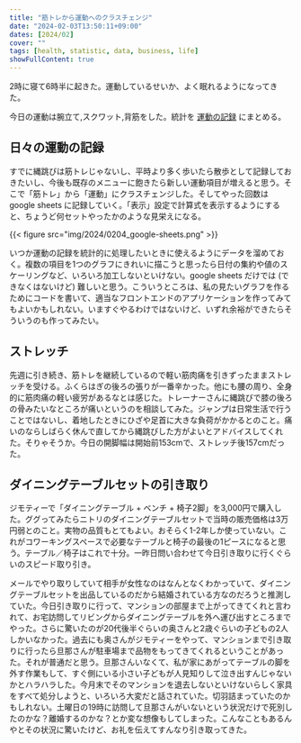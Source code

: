 ```yaml
---
title: "筋トレから運動へのクラスチェンジ"
date: "2024-02-03T13:50:11+09:00"
dates: [2024/02]
cover: ""
tags: [health, statistic, data, business, life]
showFullContent: true
---
```


2時に寝て6時半に起きた。運動しているせいか、よく眠れるようになってきた。

今日の運動は腕立て,スクワット,背筋をした。統計を [運動の記録](https://docs.google.com/spreadsheets/d/1bg85QtM-LciUgey8I79uI7vW2PEwsP6TVdeIRVkACBg/edit?usp=sharing) にまとめる。

## 日々の運動の記録

すでに縄跳びは筋トレじゃないし、平時より多く歩いたら散歩として記録しておきたいし、今後も既存のメニューに飽きたら新しい運動項目が増えると思う。そこで「筋トレ」から「運動」にクラスチェンジした。そしてやった回数は google sheets に記録していく。「表示」設定で計算式を表示するようにすると、ちょうど何セットやったかのような見栄えになる。

{{< figure src="img/2024/0204_google-sheets.png" >}}

いつか運動の記録を統計的に処理したいときに使えるようにデータを溜めておく。複数の項目を1つのグラフにきれいに描こうと思ったら日付の集約や値のスケーリングなど、いろいろ加工しないといけない。google sheets だけでは (できなくはないけど) 難しいと思う。こういうところは、私の見たいグラフを作るためにコードを書いて、適当なフロントエンドのアプリケーションを作ってみてもよいかもしれない。いますぐやるわけではないけど、いずれ余裕ができたらそういうのも作ってみたい。

## ストレッチ

先週に引き続き、筋トレを継続しているので軽い筋肉痛を引きずったままストレッチを受ける。ふくらはぎの後ろの張りが一番辛かった。他にも腰の周り、全身的に筋肉痛の軽い疲労があるなとは感じた。トレーナーさんに縄跳びで膝の後ろの骨みたいなところが痛いというのを相談してみた。ジャンプは日常生活で行うことではないし、着地したときにひざや足首に大きな負荷がかかるとのこと。痛いのならしばらく休んで直してから縄跳びした方がよいとアドバイスしてくれた。そりゃそうか。今日の開脚幅は開始前153cmで、ストレッチ後157cmだった。

## ダイニングテーブルセットの引き取り

ジモティーで「ダイニングテーブル + ベンチ + 椅子2脚」を3,000円で購入した。ググってみたらニトリのダイニングテーブルセットで当時の販売価格は3万円弱とのこと。実物の品質もとてもよい。おそらく1-2年しか使っていない。これがコワーキングスペースで必要なテーブルと椅子の最後の1ピースになると思う。テーブル／椅子はこれで十分。一昨日問い合わせて今日引き取りに行くぐらいのスピード取り引き。

メールでやり取りしていて相手が女性なのはなんとなくわかっていて、ダイニングテーブルセットを出品しているのだから結婚されている方なのだろうと推測していた。今日引き取りに行って、マンションの部屋まで上がってきてくれと言われて、お宅訪問してリビングからダイニングテーブルを外へ運び出すところまでやった。さらに驚いたのが20代後半ぐらいの奥さんと2歳ぐらいの子どもの2人しかいなかった。過去にも奥さんがジモティーをやって、マンションまで引き取りに行ったら旦那さんが駐車場まで品物をもってきてくれるということがあった。それが普通だと思う。旦那さんいなくて、私が家にあがってテーブルの脚を外す作業もして、すぐ側にいる小さい子どもが人見知りして泣き出すんじゃないかとハラハラした。今月末でそのマンションを退去しないといけないらしく家具をすべて処分しようと、いろいろ大変だと話されていた。切羽詰まっていたのかもしれない。土曜日の19時に訪問して旦那さんがいないという状況だけで死別したのかな？離婚するのかな？とか変な想像もしてしまった。こんなこともあるんやとその状況に驚いたけど、お礼を伝えてすんなり引き取ってきた。
